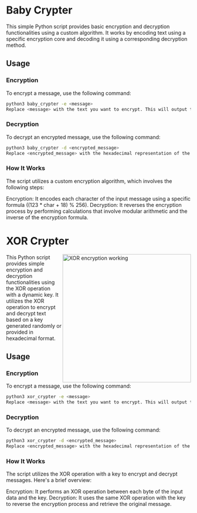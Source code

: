 # Baby Crypter
This simple Python script provides basic encryption and decryption functionalities using a custom algorithm. It works by encoding text using a specific encryption core and decoding it using a corresponding decryption method.

## Usage

### Encryption
To encrypt a message, use the following command:

```bash
python3 baby_crypter -e <message>
Replace <message> with the text you want to encrypt. This will output the encrypted text in hexadecimal format.
```

### Decryption
To decrypt an encrypted message, use the following command:

```bash
python3 baby_crypter -d <encrypted_message>
Replace <encrypted_message> with the hexadecimal representation of the encrypted text. This will output the decrypted text.
```

### How It Works
The script utilizes a custom encryption algorithm, which involves the following steps:

Encryption: It encodes each character of the input message using a specific formula ((123 * char + 18) % 256).
Decryption: It reverses the encryption process by performing calculations that involve modular arithmetic and the inverse of the encryption formula.

# XOR Crypter

<img align="right" alt="XOR encryption working" width="350" src="https://149520725.v2.pressablecdn.com/wp-content/uploads/2023/10/A-simulation-of-a-rolling-XOR-encryption.gif" />

This Python script provides simple encryption and decryption functionalities using the XOR operation with a dynamic key. It utilizes the XOR operation to encrypt and decrypt text based on a key generated randomly or provided in hexadecimal format.

## Usage
### Encryption
To encrypt a message, use the following command:

```bash
python3 xor_crypter -e <message>
Replace <message> with the text you want to encrypt. This will output the encrypted text in hexadecimal format along with the randomly generated key.
```

### Decryption
To decrypt an encrypted message, use the following command:

```bash
python3 xor_crypter -d <encrypted_message>
Replace <encrypted_message> with the hexadecimal representation of the encrypted text and the key used during encryption. This will output the decrypted text.
```

### How It Works
The script utilizes the XOR operation with a key to encrypt and decrypt messages. Here's a brief overview:

Encryption: It performs an XOR operation between each byte of the input data and the key.
Decryption: It uses the same XOR operation with the key to reverse the encryption process and retrieve the original message.